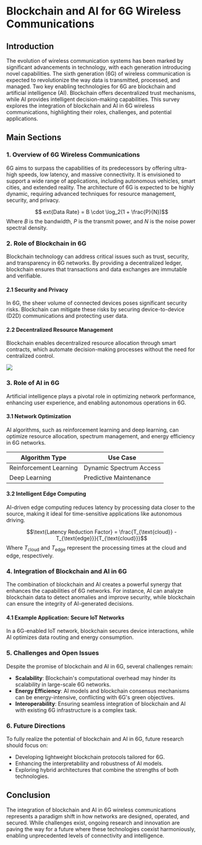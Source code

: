 # Blockchain and AI for 6G Wireless Communications

## Introduction
The evolution of wireless communication systems has been marked by significant advancements in technology, with each generation introducing novel capabilities. The sixth generation (6G) of wireless communication is expected to revolutionize the way data is transmitted, processed, and managed. Two key enabling technologies for 6G are blockchain and artificial intelligence (AI). Blockchain offers decentralized trust mechanisms, while AI provides intelligent decision-making capabilities. This survey explores the integration of blockchain and AI in 6G wireless communications, highlighting their roles, challenges, and potential applications.

## Main Sections

### 1. Overview of 6G Wireless Communications
6G aims to surpass the capabilities of its predecessors by offering ultra-high speeds, low latency, and massive connectivity. It is envisioned to support a wide range of applications, including autonomous vehicles, smart cities, and extended reality. The architecture of 6G is expected to be highly dynamic, requiring advanced techniques for resource management, security, and privacy.

$$	ext{Data Rate} = B \cdot \log_2(1 + \frac{P}{N})$$
Where $B$ is the bandwidth, $P$ is the transmit power, and $N$ is the noise power spectral density.

### 2. Role of Blockchain in 6G
Blockchain technology can address critical issues such as trust, security, and transparency in 6G networks. By providing a decentralized ledger, blockchain ensures that transactions and data exchanges are immutable and verifiable.

#### 2.1 Security and Privacy
In 6G, the sheer volume of connected devices poses significant security risks. Blockchain can mitigate these risks by securing device-to-device (D2D) communications and protecting user data.

#### 2.2 Decentralized Resource Management
Blockchain enables decentralized resource allocation through smart contracts, which automate decision-making processes without the need for centralized control.

![](placeholder_for_blockchain_diagram)

### 3. Role of AI in 6G
Artificial intelligence plays a pivotal role in optimizing network performance, enhancing user experience, and enabling autonomous operations in 6G.

#### 3.1 Network Optimization
AI algorithms, such as reinforcement learning and deep learning, can optimize resource allocation, spectrum management, and energy efficiency in 6G networks.

| Algorithm Type | Use Case |
|---------------|----------|
| Reinforcement Learning | Dynamic Spectrum Access |
| Deep Learning | Predictive Maintenance |

#### 3.2 Intelligent Edge Computing
AI-driven edge computing reduces latency by processing data closer to the source, making it ideal for time-sensitive applications like autonomous driving.

$$\text{Latency Reduction Factor} = \frac{T_{\text{cloud}} - T_{\text{edge}}}{T_{\text{cloud}}}$$
Where $T_{\text{cloud}}$ and $T_{\text{edge}}$ represent the processing times at the cloud and edge, respectively.

### 4. Integration of Blockchain and AI in 6G
The combination of blockchain and AI creates a powerful synergy that enhances the capabilities of 6G networks. For instance, AI can analyze blockchain data to detect anomalies and improve security, while blockchain can ensure the integrity of AI-generated decisions.

#### 4.1 Example Application: Secure IoT Networks
In a 6G-enabled IoT network, blockchain secures device interactions, while AI optimizes data routing and energy consumption.

### 5. Challenges and Open Issues
Despite the promise of blockchain and AI in 6G, several challenges remain:

- **Scalability**: Blockchain's computational overhead may hinder its scalability in large-scale 6G networks.
- **Energy Efficiency**: AI models and blockchain consensus mechanisms can be energy-intensive, conflicting with 6G's green objectives.
- **Interoperability**: Ensuring seamless integration of blockchain and AI with existing 6G infrastructure is a complex task.

### 6. Future Directions
To fully realize the potential of blockchain and AI in 6G, future research should focus on:

- Developing lightweight blockchain protocols tailored for 6G.
- Enhancing the interpretability and robustness of AI models.
- Exploring hybrid architectures that combine the strengths of both technologies.

## Conclusion
The integration of blockchain and AI in 6G wireless communications represents a paradigm shift in how networks are designed, operated, and secured. While challenges exist, ongoing research and innovation are paving the way for a future where these technologies coexist harmoniously, enabling unprecedented levels of connectivity and intelligence.
